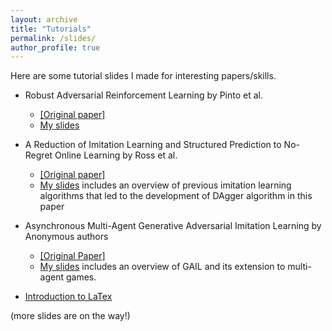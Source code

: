 ```yaml
---
layout: archive
title: "Tutorials"
permalink: /slides/
author_profile: true
---
```

Here are some tutorial slides I made for interesting papers/skills. 
- Robust Adversarial Reinforcement Learning by Pinto et al.
  - [[Original paper]](https://arxiv.org/abs/1703.02702)
  - [My slides](/files/rarl_shuijing.pdf)

- A Reduction of Imitation Learning and Structured Prediction to No-Regret Online Learning by Ross et al.
  - [[Original paper]](https://www.cs.cmu.edu/~sross1/publications/Ross-AIStats11-NoRegret.pdf)
  - [My slides](/files/20190926_DAgger.pdf) includes an overview of previous imitation learning algorithms that led to the development of DAgger algorithm in this paper

- Asynchronous Multi-Agent Generative Adversarial Imitation Learning by Anonymous authors
  - [[Original Paper]](https://openreview.net/forum?id=Syx33erYwH)
  - [My slides](/files/AMAGAIL_Shuijing_20191012.pdf) includes an overview of GAIL and its extension to multi-agent games.

- [Introduction to LaTex](/files/latex_tutorial.pdf)

(more slides are on the way!)